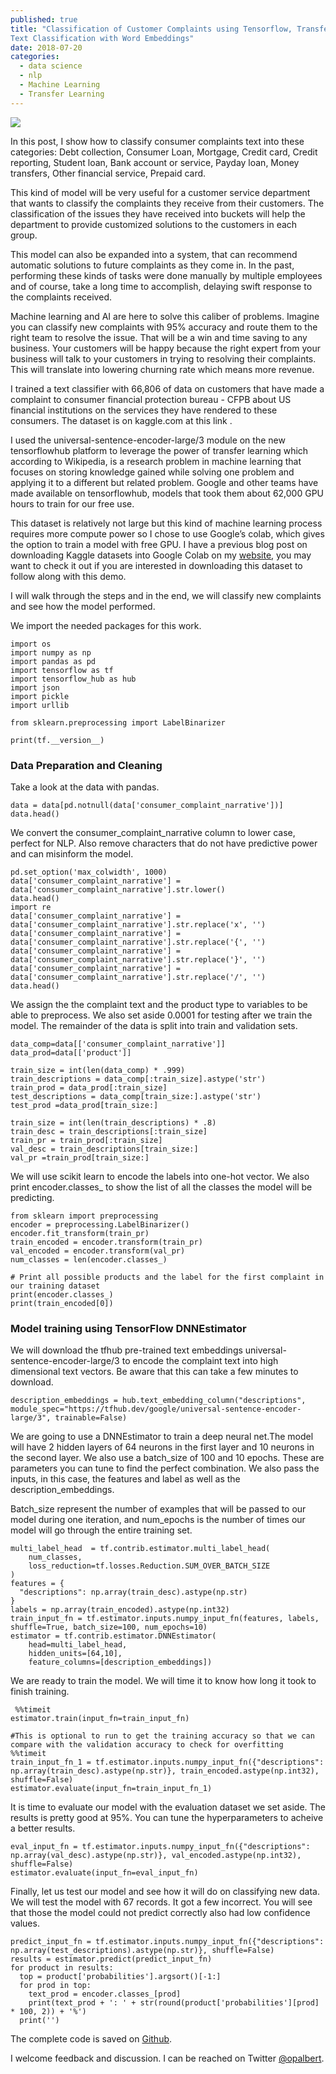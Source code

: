 ```yaml
---
published: true
title: "Classification of Customer Complaints using Tensorflow, Transfer Learning:
Text Classification with Word Embeddings"
date: 2018-07-20
categories:
  - data science
  - nlp
  - Machine Learning
  - Transfer Learning
---
```

![](https://miro.medium.com/max/378/0*kNshKdwHupVaUcEL)

In this post, I show how to classify consumer complaints text into these categories: Debt collection, Consumer Loan, Mortgage, Credit card, Credit reporting, Student loan, Bank account or service, Payday loan, Money transfers, Other financial service, Prepaid card.


This kind of model will be very useful for a customer service department that wants to classify the complaints they receive from their customers. The classification of the issues they have received into buckets will help the department to provide customized solutions to the customers in each group. 

<!--more-->

This model can also be expanded into a system, that can recommend automatic solutions to future complaints as they come in. In the past, performing these kinds of tasks were done manually by multiple employees and of course, take a long time to accomplish, delaying swift response to the complaints received.
 


Machine learning and AI are here to solve this caliber of problems. Imagine you can classify new complaints with 95% accuracy and route them to the right team to resolve the issue. That will be a win and time saving to any business. Your customers will be happy because the right expert from your business will talk to your customers in trying to resolving their complaints. This will translate into lowering churning rate which means more revenue.

I trained a text classifier with 66,806 of data on customers that have made a complaint to consumer financial protection bureau - CFPB about US financial institutions on the services they have rendered to these consumers. The dataset is on kaggle.com at this link .


I used the universal-sentence-encoder-large/3 module on the new tensorflowhub platform to leverage the power of transfer learning which according to Wikipedia, is a research problem in machine learning that focuses on storing knowledge gained while solving one problem and applying it to a different but related problem. Google and other teams have made available on tensorflowhub, models that took them about 62,000 GPU hours to train for our free use.

This dataset is relatively not large but this kind of machine learning process requires more compute power so I chose to use Google’s colab, which gives the option to train a model with free GPU. I have a previous blog post on downloading Kaggle datasets into Google Colab on my [website](https://opokualbert.com/), you may want to check it out if you are interested in downloading this dataset to follow along with this demo.


I will walk through the steps and in the end, we will classify new complaints and see how the model performed.

We import the needed packages for this work.
```
import os
import numpy as np
import pandas as pd
import tensorflow as tf
import tensorflow_hub as hub
import json
import pickle
import urllib

from sklearn.preprocessing import LabelBinarizer

print(tf.__version__)
```

### Data Preparation and Cleaning

Take a look at the data with pandas.


```
data = data[pd.notnull(data['consumer_complaint_narrative'])]
data.head()
```
We convert the consumer_complaint_narrative column to lower case, perfect for NLP. Also remove characters that do not have predictive power and can misinform the model.


```
pd.set_option('max_colwidth', 1000)
data['consumer_complaint_narrative'] = data['consumer_complaint_narrative'].str.lower()
data.head()
import re
data['consumer_complaint_narrative'] = data['consumer_complaint_narrative'].str.replace('x', '')
data['consumer_complaint_narrative'] = data['consumer_complaint_narrative'].str.replace('{', '')
data['consumer_complaint_narrative'] = data['consumer_complaint_narrative'].str.replace('}', '')
data['consumer_complaint_narrative'] = data['consumer_complaint_narrative'].str.replace('/', '')
data.head() 
```

We assign the the complaint text and the product type to variables to be able to preprocess. We also set aside 0.0001 for testing after we train the model. The remainder of the data is split into train and validation sets.

```
data_comp=data[['consumer_complaint_narrative']]
data_prod=data[['product']]

train_size = int(len(data_comp) * .999)
train_descriptions = data_comp[:train_size].astype('str')
train_prod = data_prod[:train_size]
test_descriptions = data_comp[train_size:].astype('str')
test_prod =data_prod[train_size:]

train_size = int(len(train_descriptions) * .8)
train_desc = train_descriptions[:train_size]
train_pr = train_prod[:train_size]
val_desc = train_descriptions[train_size:]
val_pr =train_prod[train_size:]
```

We will use scikit learn to encode the labels into one-hot vector. We also print encoder.classes_ to show the list of all the classes the model will be predicting.



```
from sklearn import preprocessing
encoder = preprocessing.LabelBinarizer()
encoder.fit_transform(train_pr)
train_encoded = encoder.transform(train_pr)
val_encoded = encoder.transform(val_pr)
num_classes = len(encoder.classes_)

# Print all possible products and the label for the first complaint in our training dataset
print(encoder.classes_)
print(train_encoded[0])
```

### Model training using TensorFlow DNNEstimator

We will download the tfhub pre-trained text embeddings universal-sentence-encoder-large/3 to encode the complaint text into high dimensional text vectors. Be aware that this can take a few minutes to download.

```
description_embeddings = hub.text_embedding_column("descriptions", module_spec="https://tfhub.dev/google/universal-sentence-encoder-large/3", trainable=False)
```

We are going to use a DNNEstimator to train a deep neural net.The model will have 2 hidden layers of 64 neurons in the first layer and 10 neurons in the second layer. We also use a batch_size of 100 and 10 epochs. These are parameters you can tune to find the perfect combination. We also pass the inputs, in this case, the features and label as well as the description_embeddings.

Batch_size represent the number of examples that will be passed to our model during one iteration, and num_epochs is the number of times our model will go through the entire training set.

```
multi_label_head  = tf.contrib.estimator.multi_label_head(
    num_classes,
    loss_reduction=tf.losses.Reduction.SUM_OVER_BATCH_SIZE
)
features = {
  "descriptions": np.array(train_desc).astype(np.str)
}
labels = np.array(train_encoded).astype(np.int32)
train_input_fn = tf.estimator.inputs.numpy_input_fn(features, labels, shuffle=True, batch_size=100, num_epochs=10)
estimator = tf.contrib.estimator.DNNEstimator(
    head=multi_label_head,
    hidden_units=[64,10],
    feature_columns=[description_embeddings])    
 ```

 We are ready to train the model. We will time it to know how long it took to finish training.

```
 %%timeit
estimator.train(input_fn=train_input_fn)

#This is optional to run to get the training accuracy so that we can compare with the validation accuracy to check for overfitting
%%timeit
train_input_fn_1 = tf.estimator.inputs.numpy_input_fn({"descriptions": np.array(train_desc).astype(np.str)}, train_encoded.astype(np.int32), shuffle=False)
estimator.evaluate(input_fn=train_input_fn_1)
```

It is time to evaluate our model with the evaluation dataset we set aside. The results is pretty good at 95%. You can tune the hyperparameters to acheive a better results.

```
eval_input_fn = tf.estimator.inputs.numpy_input_fn({"descriptions": np.array(val_desc).astype(np.str)}, val_encoded.astype(np.int32), shuffle=False)
estimator.evaluate(input_fn=eval_input_fn)
```

Finally, let us test our model and see how it will do on classifying new data. We will test the model with 67 records. It got a few incorrect. You will see that those the model could not predict correctly also had low confidence values.

```
predict_input_fn = tf.estimator.inputs.numpy_input_fn({"descriptions": np.array(test_descriptions).astype(np.str)}, shuffle=False)
results = estimator.predict(predict_input_fn)
for product in results:
  top = product['probabilities'].argsort()[-1:]
  for prod in top:
    text_prod = encoder.classes_[prod]
    print(text_prod + ': ' + str(round(product['probabilities'][prod] * 100, 2)) + '%')
  print('')
```

The complete code is saved on [Github](https://github.com/opokualbert/Classification-of-customer-complaints-using-tensorflow---Text-Classification-with-Word-Embeddings).




I welcome feedback and discussion. I can be reached on Twitter [@opalbert](https://twitter.com/opalbert).
